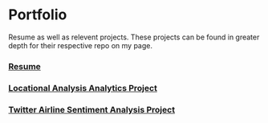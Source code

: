 # Portfolio
Resume as well as relevent projects. These projects can be found in greater depth for their respective repo on my page.

### [Resume](/DexterCorley_Resume_APR2023.pdf)

### [Locational Analysis Analytics Project](/Dexter_RetailLocationalAnalysis.pptx)

### [Twitter Airline Sentiment Analysis Project](/TwitterSentimentPPT.pptx)
